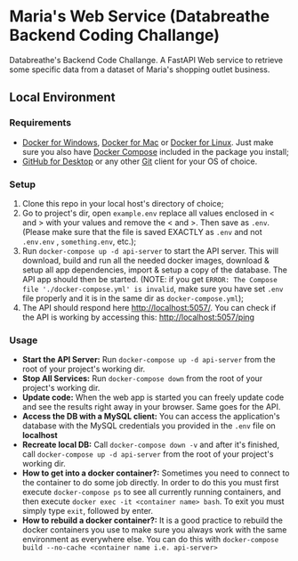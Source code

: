 # Maria's Web Service (Databreathe Backend Coding Challange)
 Databreathe's Backend Code Challange. A FastAPI Web service to retrieve some specific data from a dataset of 
 Maria's shopping outlet business. 

## Local Environment

### Requirements

* [Docker for Windows](https://www.docker.com/docker-windows), [Docker for Mac](https://www.docker.com/docker-windows)
  or [Docker for Linux](https://store.docker.com/search?offering=community&operating_system=linux&q=&type=edition). Just
  make sure you also have [Docker Compose](https://docs.docker.com/compose/) included in the package you install;
* [GitHub for Desktop](https://desktop.github.com/) or any other [Git](https://git-scm.com/) client for your OS of
  choice.

### Setup

1. Clone this repo in your local host's directory of choice;
1. Go to project's dir, open `example.env` replace all values enclosed in < and > with your values and remove the <
   and >. Then save as `.env`. (Please make sure that the file is saved EXACTLY as `.env` and not `.env.env`
   , `something.env`, etc.);
1. Run `docker-compose up -d api-server` to start the API server. This will download, build and run all the needed
   docker images, download & setup all app dependеnсies, import & setup a copy of the database. The API app should
   then be started. (NOTE: if you get `ERROR: The Compose file './docker-compose.yml' is invalid`, make sure you
   have set `.env` file properly and it is in the same dir as `docker-compose.yml`);
1. The API should respond here [http://localhost:5057/](http://localhost:5057/). 
   You can check if the API is working by accessing this: [http://localhost:5057/ping](http://localhost:5057/ping)

### Usage

* **Start the API Server:** Run `docker-compose up -d api-server` from the root of your project's working dir.
* **Stop All Services:** Run `docker-compose down` from the root of your project's working dir.
* **Update code:** When the web app is started you can freely update code and see the results right away in your
  browser. Same goes for the API.
* **Access the DB with a MySQL client:** You can access the application's database with the MySQL credentials you provided 
  in the `.env` file on **localhost**
* **Recreate local DB:** Call `docker-compose down -v` and after it's finished, call `docker-compose up -d api-server`
  from the root of your project's working dir. 
* **How to get into a docker container?:** Sometimes you need to connect to the container to do some job directly. In
  order to do this you must first execute `docker-compose ps` to see all currently running containers, and then
  execute `docker exec -it <container name> bash`. To exit you must simply type `exit`, followed by enter.
* **How to rebuild a docker container?:** It is a good practice to rebuild the docker containers you use to make sure
  you always work with the same environment as everywhere else. You can do this
  with `docker-compose build --no-cache <container name i.e. api-server>`

